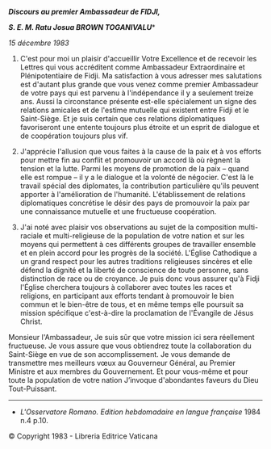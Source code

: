 ***Discours au premier Ambassadeur de FIDJI,***

***S. E. M. Ratu Josua BROWN TOGANIVALU****

*15 décembre 1983*

1. C'est pour moi un plaisir d'accueillir Votre Excellence et de recevoir les Lettres qui vous accréditent comme Ambassadeur Extraordinaire et Plénipotentiaire de Fidji. Ma satisfaction à vous adresser mes salutations est d'autant plus grande que vous venez comme premier Ambassadeur de votre pays qui est parvenu à l'indépendance il y a seulement treize ans. Aussi la circonstance présente est-elle spécialement un signe des relations amicales et de l'estime mutuelle qui existent entre Fidji et le Saint-Siège. Et je suis certain que ces relations diplomatiques favoriseront une entente toujours plus étroite et un esprit de dialogue et de coopération toujours plus vif.

2. J'apprécie l'allusion que vous faites à la cause de la paix et à vos efforts pour mettre fin au conflit et promouvoir un accord là où règnent la tension et la lutte. Parmi les moyens de promotion de la paix – quand elle est rompue – il y a le dialogue et la volonté de négocier. C'est là le travail spécial des diplomates, la contribution particulière qu'ils peuvent apporter à l'amélioration de l'humanité. L'établissement de relations diplomatiques concrétise le désir des pays de promouvoir la paix par une connaissance mutuelle et une fructueuse coopération.

3. J'ai noté avec plaisir vos observations au sujet de la composition multi-raciale et multi-religieuse de la population de votre nation et sur les moyens qui permettent à ces différents groupes de travailler ensemble et en plein accord pour les progrès de la société. L'Église Cathodique a un grand respect pour les autres traditions religieuses sincères et elle défend la dignité et la liberté de conscience de toute personne, sans distinction de race ou de croyance. Je puis donc vous assurer qu'à Fidji l'Église cherchera toujours à collaborer avec toutes les races et religions, en participant aux efforts tendant à promouvoir le bien commun et le bien-être de tous, et en même temps elle poursuit sa mission spécifique c'est-à-dire la proclamation de l'Évangile de Jésus Christ.

Monsieur l'Ambassadeur, Je suis sûr que votre mission ici sera réellement fructueuse. Je vous assure que vous obtiendrez toute la collaboration du Saint-Siège en vue de son accomplissement. Je vous demande de transmettre mes meilleurs vœux au Gouverneur Général, au Premier Ministre et aux membres du Gouvernement. Et pour vous-même et pour toute la population de votre nation J’invoque d'abondantes faveurs du Dieu Tout-Puissant.

* * *

* *L'Osservatore Romano. Edition hebdomadaire en langue française* 1984 n.4 p.10.

© Copyright 1983 - Libreria Editrice Vaticana